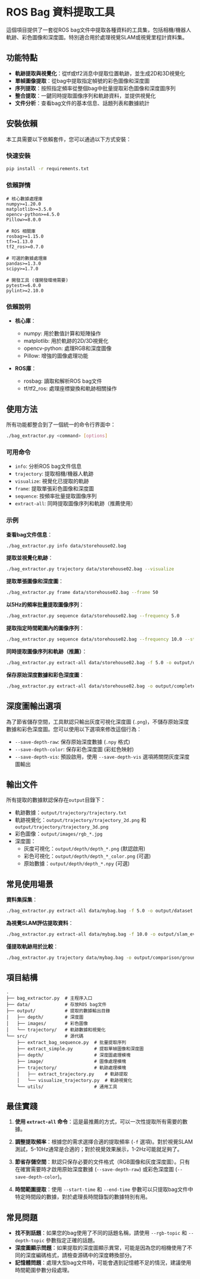 # ROS Bag 資料提取工具

這個項目提供了一套從ROS bag文件中提取各種資料的工具集，包括相機/機器人軌跡、彩色圖像和深度圖。特別適合用於處理視覺SLAM或視覺里程計資料集。

## 功能特點

- **軌跡提取與視覺化**：從tf或tf2消息中提取位置軌跡，並生成2D和3D視覺化
- **單幀圖像提取**：從bag中提取指定幀號的彩色圖像和深度圖
- **序列提取**：按照指定頻率從整個bag中批量提取彩色圖像和深度圖序列
- **整合提取**：一鍵同時提取圖像序列和軌跡資料，並提供視覺化
- **文件分析**：查看bag文件的基本信息、話題列表和數據統計

## 安裝依賴

本工具需要以下依賴套件，您可以通過以下方式安裝：

### 快速安裝

```bash
pip install -r requirements.txt
```

### 依賴詳情

```
# 核心數據處理庫
numpy>=1.20.0
matplotlib>=3.5.0
opencv-python>=4.5.0
Pillow>=8.0.0

# ROS 相關庫
rosbag>=1.15.0
tf>=1.13.0
tf2_ros>=0.7.0

# 可選的數據處理庫
pandas>=1.3.0
scipy>=1.7.0

# 開發工具 (僅開發環境需要)
pytest>=6.0.0
pylint>=2.10.0
```

### 依賴說明

- **核心庫**：
  - numpy: 用於數值計算和矩陣操作
  - matplotlib: 用於軌跡的2D/3D視覺化
  - opencv-python: 處理RGB和深度圖像
  - Pillow: 增強的圖像處理功能

- **ROS庫**：
  - rosbag: 讀取和解析ROS bag文件
  - tf/tf2_ros: 處理座標變換和軌跡相關操作

## 使用方法

所有功能都整合到了一個統一的命令行界面中：

```bash
./bag_extractor.py <command> [options]
```

### 可用命令

- `info`: 分析ROS bag文件信息
- `trajectory`: 提取相機/機器人軌跡
- `visualize`: 視覺化已提取的軌跡
- `frame`: 提取單張彩色圖像和深度圖
- `sequence`: 按頻率批量提取圖像序列
- `extract-all`: 同時提取圖像序列和軌跡（推薦使用）

### 示例

**查看bag文件信息**：
```bash
./bag_extractor.py info data/storehouse02.bag
```

**提取並視覺化軌跡**：
```bash
./bag_extractor.py trajectory data/storehouse02.bag --visualize
```

**提取單張圖像和深度圖**：
```bash
./bag_extractor.py frame data/storehouse02.bag --frame 50
```

**以5Hz的頻率批量提取圖像序列**：
```bash
./bag_extractor.py sequence data/storehouse02.bag --frequency 5.0
```

**提取指定時間範圍內的圖像序列**：
```bash
./bag_extractor.py sequence data/storehouse02.bag --frequency 10.0 --start-time 5.0 --end-time 15.0
```

**同時提取圖像序列和軌跡（推薦）**：
```bash
./bag_extractor.py extract-all data/storehouse02.bag -f 5.0 -o output/dataset01 --visualize
```

**保存原始深度數據和彩色深度圖**：
```bash
./bag_extractor.py extract-all data/storehouse02.bag -o output/complete_data --save-depth-raw --save-depth-color
```

## 深度圖輸出選項

為了節省儲存空間，工具默認只輸出灰度可視化深度圖 (`.png`)，不儲存原始深度數據和彩色深度圖。您可以使用以下選項來修改這個行為：

- `--save-depth-raw`: 保存原始深度數據 (`.npy` 格式)
- `--save-depth-color`: 保存彩色深度圖 (彩虹色映射)
- `--save-depth-vis`: 預設啟用，使用 `--save-depth-vis` 選項將關閉灰度深度圖輸出

## 輸出文件

所有提取的數據默認保存在`output`目錄下：

- 軌跡數據：`output/trajectory/trajectory.txt`
- 軌跡視覺化：`output/trajectory/trajectory_2d.png` 和 `output/trajectory/trajectory_3d.png`
- 彩色圖像：`output/images/rgb_*.jpg`
- 深度圖：
  - 灰度可視化：`output/depth/depth_*.png` (默認啟用)
  - 彩色可視化：`output/depth/depth_*_color.png` (可選)
  - 原始數據：`output/depth/depth_*.npy` (可選)

## 常見使用場景

**資料集採集**：
```bash
./bag_extractor.py extract-all data/mybag.bag -f 5.0 -o output/dataset
```

**為視覺SLAM評估提取資料**：
```bash
./bag_extractor.py extract-all data/mybag.bag -f 10.0 -o output/slam_evaluation --visualize
```

**僅提取軌跡用於比較**：
```bash
./bag_extractor.py trajectory data/mybag.bag -o output/comparison/groundtruth.txt --visualize
```

## 項目結構

```
.
├── bag_extractor.py  # 主程序入口
├── data/             # 存放ROS bag文件
├── output/           # 提取的數據輸出目錄
│   ├── depth/        # 深度圖
│   ├── images/       # 彩色圖像
│   └── trajectory/   # 軌跡數據和視覺化
└── src/              # 源代碼
    ├── extract_bag_sequence.py  # 批量提取序列
    ├── extract_simple.py        # 提取單幀圖像和深度圖
    ├── depth/                   # 深度圖處理模塊
    ├── image/                   # 圖像處理模塊
    ├── trajectory/              # 軌跡處理模塊
    │   ├── extract_trajectory.py    # 軌跡提取
    │   └── visualize_trajectory.py  # 軌跡視覺化
    └── utils/                   # 通用工具
```

## 最佳實踐

1. **使用 `extract-all` 命令**：這是最推薦的方式，可以一次性提取所有需要的數據。

2. **調整提取頻率**：根據您的需求選擇合適的提取頻率 (`-f` 選項)。對於視覺SLAM測試，5-10Hz通常是合適的；對於視覺效果展示，1-2Hz可能就足夠了。

3. **節省存儲空間**：默認只保存必要的文件格式（RGB圖像和灰度深度圖）。只有在確實需要時才啟用原始深度數據 (`--save-depth-raw`) 或彩色深度圖 (`--save-depth-color`)。

4. **時間範圍提取**：使用 `--start-time` 和 `--end-time` 參數可以只提取bag文件中特定時間段的數據，對於處理長時間錄製的數據特別有用。

## 常見問題

- **找不到話題**：如果您的bag使用了不同的話題名稱，請使用 `--rgb-topic` 和 `--depth-topic` 參數指定正確的話題。
- **深度圖顯示問題**：如果提取的深度圖顯示異常，可能是因為您的相機使用了不同的深度編碼格式，請檢查源碼中的深度轉換部分。
- **記憶體問題**：處理大型bag文件時，可能會遇到記憶體不足的情況，建議使用時間範圍參數分段處理。